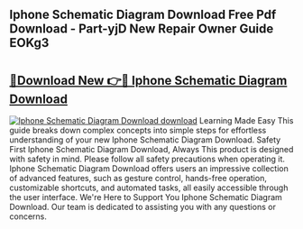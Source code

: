 ## Iphone Schematic Diagram Download Free Pdf Download - Part-yjD New Repair Owner Guide EOKg3

# <h2><a href="http://dfh6pa1.blite.top/?on=Iphone+Schematic+Diagram+Download">🔗Download New 👉🔴 Iphone Schematic Diagram Download</a></h2>

[![Iphone Schematic Diagram Download download](https://i.imgur.com/lujVjoI.png)](http://dfh6pa1.blite.top/?on=Iphone+Schematic+Diagram+Download)
Learning Made Easy This guide breaks down complex concepts into simple steps for effortless understanding of your new Iphone Schematic Diagram Download. Safety First Iphone Schematic Diagram Download, Always This product is designed with safety in mind. Please follow all safety precautions when operating it. Iphone Schematic Diagram Download offers users an impressive collection of advanced features, such as gesture control, hands-free operation, customizable shortcuts, and automated tasks, all easily accessible through the user interface. We're Here to Support You Iphone Schematic Diagram Download. Our team is dedicated to assisting you with any questions or concerns.
